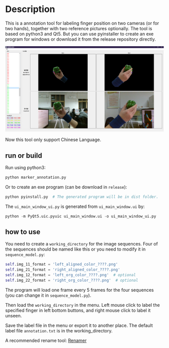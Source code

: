 # Description

This is a annotation tool for labeling finger position 
on two cameras (or for two hands), together with two reference 
pictures optionally. The tool is based on python3 and Qt5. 
But you can use pyinstaller to create an exe program for windows
or download it from the release repository directly.

![Preview](imgs/ui_snap.png)

Now this tool only support Chinese Language.

## run or build

Run using python3:
```python
python marker_annotation.py
```

Or to create an exe program (can be download in `release`):
```python
python pyinstall.py  # The generated program will be in dist folder.
```

The `ui_main_window_ui.py` is generated from `ui_main_window.ui` by:
```python
python -m PyQt5.uic.pyuic ui_main_window.ui -o ui_main_window_ui.py
```


## how to use

You need to create a `working_directory` for the image sequences. 
Four of the sequences should be named like this or you need to 
modify it in `sequence_model.py`:

```python
self.img_11_format = 'left_aligned_color_????.png'
self.img_21_format = 'right_aligned_color_????.png'
self.img_12_format = 'left_org_color_????.png'  # optional
self.img_22_format = 'right_org_color_????.png'  # optional
```

The program will load one frame every 5 frames for the four
sequences (you can change it in `sequence_model.py`).

Then load the `working_directory` in the menu. Left mouse click to
label the specified finger in left bottom buttons, and right mouse
click to label it unseen.

Save the label file in the menu or export it to another place.
The default label file `annotation.txt` is in the working_directory.

A recommended rename tool: [Renamer](https://www.den4b.com/products/renamer)
